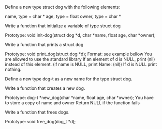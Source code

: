 Define a new type struct dog with the following elements:

name, type = char *
age, type = float
owner, type = char *

Write a function that initialize a variable of type struct dog

Prototype: void init-dog(struct dog *d, char *name, float age, char *owner);

Write a function that prints a struct dog

Prototype: void print_dog(struct dog *d);
Format: see example bellow
You are allowed to use the standard library
If an element of d is NULL, print (nil) instead of this element. (if name is NULL, print Name: (nil))
If d is NULL print nothing.

Define a new type dog-t as a new name for the type struct dog.

Write a function that creates a new dog.

Prototype: dog-t *new_dog(char *name, float age, char *owner);
You have to store a copy of name and owner
Return NULL if the function fails

Write a function that frees dogs.

Prototype: void free_dog(dog_t *d);
